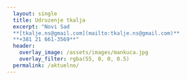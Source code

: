 ```yaml
---
  layout: single
  title: Udruzenje tkalja
  excerpt: "Novi Sad
  **[tkalje.ns@gmail.com](mailto:tkalje.ns@gmail.com)**
  **+381 21 661-3569**"
  header:
    overlay_image: /assets/images/mankuca.jpg
    overlay_filter: rgba(55, 0, 0, 0.5)
  permalink: /aktuelno/
---
```

